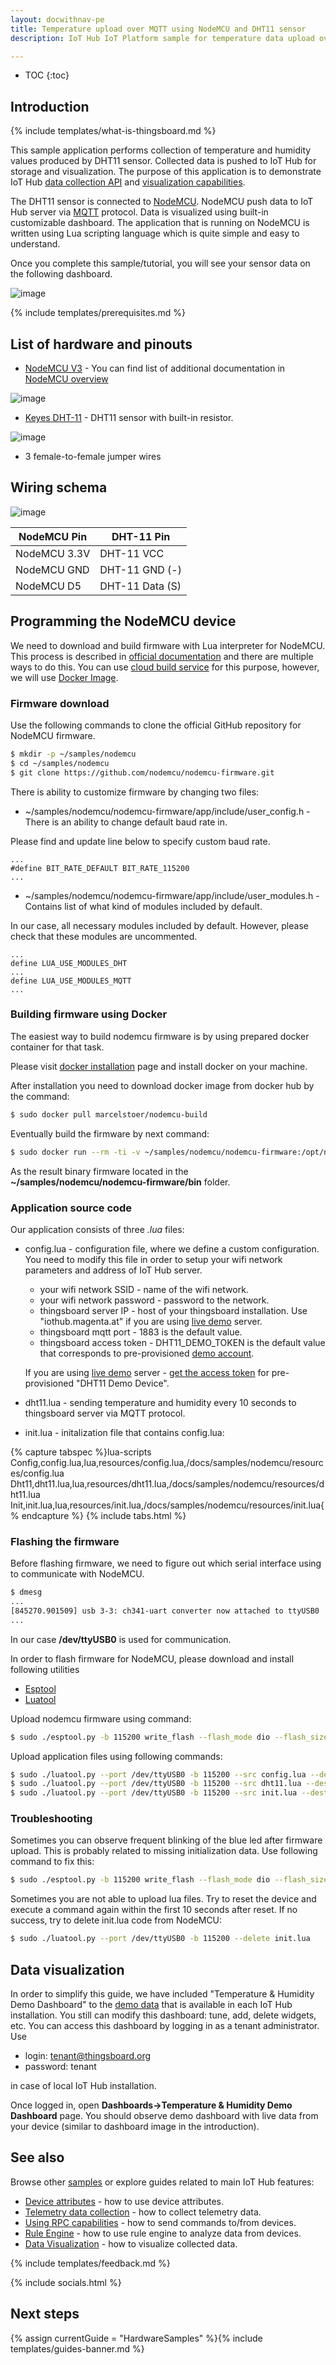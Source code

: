 ```yaml
---
layout: docwithnav-pe
title: Temperature upload over MQTT using NodeMCU and DHT11 sensor
description: IoT Hub IoT Platform sample for temperature data upload over MQTT using NodeMCU and DHT11 sensor.

---
```


* TOC
{:toc}

## Introduction
{% include templates/what-is-thingsboard.md %}

This sample application performs collection of temperature and humidity values produced by DHT11 sensor. 
Collected data is pushed to IoT Hub for storage and visualization.
The purpose of this application is to demonstrate IoT Hub [data collection API](/docs/user-guide/telemetry/) and [visualization capabilities](/docs/user-guide/visualization/).

The DHT11 sensor is connected to [NodeMCU](https://en.wikipedia.org/wiki/NodeMCU). NodeMCU push data to IoT Hub server via [MQTT](https://en.wikipedia.org/wiki/MQTT) protocol.
Data is visualized using built-in customizable dashboard. The application that is running on NodeMCU is written using Lua scripting language which is quite simple and easy to understand.

Once you complete this sample/tutorial, you will see your sensor data on the following dashboard.

![image](/images/samples/nodemcu/temperature/dashboard.png)

{% include templates/prerequisites.md %}

## List of hardware and pinouts

 - [NodeMCU V3](https://www.aliexpress.com/item/1pcs-Wireless-module-NodeMcu-Lua-WIFI-Internet-of-Things-development-board-based-ESP8266-CP2102-with-pcb/32656401198.html?spm=2114.01010208.3.1.JnJev4&ws_ab_test=searchweb0_0,searchweb201602_3_10065_10068_10000007_10084_10083_10080_10082_10081_10060_10061_10062_10056_10055_10037_10054_10033_10059_10032_10099_10078_10079_10077_10073_10097_10100_10096_10070_423_10052_10050_424_10051,searchweb201603_2&btsid=22a4a35a-c3ac-4896-b8b4-8ce38945d312) - You 
 can find list of additional documentation in [NodeMCU overview](/docs/samples/nodemcu/)
 
 ![image](/images/samples/nodemcu/temperature/nodemcu-pinout.jpg)
 
 - [Keyes DHT-11](https://www.aliexpress.com/item/Smart-3pin-KEYES-KY-015-DHT-11-DHT11-Digital-Temperature-And-Relative-Humidity-Sensor-Module-PCB/32571935933.html) - DHT11 sensor with built-in resistor. 

 ![image](/images/samples/nodemcu/temperature/dht-pinout.jpg)
 
 - 3 female-to-female jumper wires

## Wiring schema

 ![image](/images/samples/nodemcu/temperature/schema.png)

NodeMCU Pin| DHT-11 Pin
-----------|-----------
NodeMCU 3.3V|DHT-11 VCC
NodeMCU GND|DHT-11 GND (-)
NodeMCU D5|DHT-11 Data (S)

## Programming the NodeMCU device

We need to download and build firmware with Lua interpreter for NodeMCU. 
This process is described in [official documentation](https://nodemcu.readthedocs.io/en/master/en/build/) and there are multiple ways to do this.
You can use [cloud build service](http://nodemcu-build.com/) for this purpose, however, we will use [Docker Image](https://hub.docker.com/r/marcelstoer/nodemcu-build/).

### Firmware download

Use the following commands to clone the official GitHub repository for NodeMCU firmware.

```bash
$ mkdir -p ~/samples/nodemcu
$ cd ~/samples/nodemcu
$ git clone https://github.com/nodemcu/nodemcu-firmware.git
```
There is ability to customize firmware by changing two files:

 - ~/samples/nodemcu/nodemcu-firmware/app/include/user_config.h - There is an ability to change default baud rate in. 
 
 Please find and update line below to specify custom baud rate.
 
```
...
#define BIT_RATE_DEFAULT BIT_RATE_115200
...
```

 - ~/samples/nodemcu/nodemcu-firmware/app/include/user_modules.h - Contains list of what kind of modules included by default.

In our case, all necessary modules included by default. However, please check that these modules are uncommented.

```
...
define LUA_USE_MODULES_DHT
...
define LUA_USE_MODULES_MQTT
...
```

### Building firmware using Docker

The easiest way to build nodemcu firmware is by using prepared docker container for that task.

Please visit [docker installation](https://docs.docker.com/engine/installation/) page and install docker on your machine.

After installation you need to download docker image from docker hub by the command:

```bash
$ sudo docker pull marcelstoer/nodemcu-build 
```

Eventually build the firmware by next command:

```bash
$ sudo docker run --rm -ti -v ~/samples/nodemcu/nodemcu-firmware:/opt/nodemcu-firmware marcelstoer/nodemcu-build
```

As the result binary firmware located in the **~/samples/nodemcu/nodemcu-firmware/bin** folder.

### Application source code

Our application consists of three *.lua* files:

 - config.lua - configuration file, where we define a custom configuration. 
   You need to modify this file in order to setup your wifi network parameters and address of IoT Hub server.
   - your wifi network SSID - name of the wifi network.
   - your wifi network password - password to the network.
   - thingsboard server IP - host of your thingsboard installation. Use "iothub.magenta.at" if you are using [live demo](https://iothub.magenta.at/) server.
   - thingsboard mqtt port - 1883 is the default value.
   - thingsboard access token - DHT11_DEMO_TOKEN is the default value that corresponds to pre-provisioned [demo account](/docs/samples/demo-account/#tenant-devices).
   
   If you are using [live demo](https://iothub.magenta.at/) server - [get the access token](/docs/user-guide/ui/devices/#manage-device-credentials) for pre-provisioned "DHT11 Demo Device".
 - dht11.lua - sending temperature and humidity every 10 seconds to thingsboard server via MQTT protocol.
 - init.lua - initalization file that contains 
config.lua:

{% capture tabspec %}lua-scripts
Config,config.lua,lua,resources/config.lua,/docs/samples/nodemcu/resources/config.lua
Dht11,dht11.lua,lua,resources/dht11.lua,/docs/samples/nodemcu/resources/dht11.lua
Init,init.lua,lua,resources/init.lua,/docs/samples/nodemcu/resources/init.lua{% endcapture %}
{% include tabs.html %}

### Flashing the firmware

Before flashing firmware, we need to figure out which serial interface using to communicate with NodeMCU.

```bash
$ dmesg
...
[845270.901509] usb 3-3: ch341-uart converter now attached to ttyUSB0
...
```

In our case **/dev/ttyUSB0** is used for communication.

In order to flash firmware for NodeMCU, please download and install following utilities 
 
 - [Esptool](https://github.com/espressif/esptool)
 - [Luatool](https://github.com/4refr0nt/luatool)

Upload nodemcu firmware using command:

```bash
$ sudo ./esptool.py -b 115200 write_flash --flash_mode dio --flash_size 32m 0x0 ~~/samples/nodemcu/nodemcu-firmware/bin/nodemcu_integer_master_*.bin --verify
```

Upload application files using following commands:

```bash
$ sudo ./luatool.py --port /dev/ttyUSB0 -b 115200 --src config.lua --dest config.lua -v
$ sudo ./luatool.py --port /dev/ttyUSB0 -b 115200 --src dht11.lua --dest dht11.lua -v
$ sudo ./luatool.py --port /dev/ttyUSB0 -b 115200 --src init.lua --dest init.lua -v
```

### Troubleshooting

Sometimes you can observe frequent blinking of the blue led after firmware upload. This is probably related to missing initialization data. Use following command to fix this: 

```bash
$ sudo ./esptool.py -b 115200 write_flash --flash_mode dio --flash_size 32m 0x3fc000 ~/samples/nodemcu/nodemcu-firmware/bin/esp_init_data_default.bin --verify
```

Sometimes you are not able to upload lua files. Try to reset the device and execute a command again within the first 10 seconds after reset. If no success, try to delete init.lua code from NodeMCU:

```bash
$ sudo ./luatool.py --port /dev/ttyUSB0 -b 115200 --delete init.lua
```

## Data visualization

In order to simplify this guide, we have included "Temperature & Humidity Demo Dashboard" to the [demo data](/docs/samples/demo-account/) that is available in each IoT Hub installation.
You still can modify this dashboard: tune, add, delete widgets, etc.
You can access this dashboard by logging in as a tenant administrator. Use

 - login: tenant@thingsboard.org
 - password: tenant
 
in case of local IoT Hub installation.
 
Once logged in, open **Dashboards->Temperature & Humidity Demo Dashboard** page. You should observe demo dashboard with live data from your device (similar to dashboard image in the introduction).
 
## See also

Browse other [samples](/docs/samples) or explore guides related to main IoT Hub features:

 - [Device attributes](/docs/user-guide/attributes/) - how to use device attributes.
 - [Telemetry data collection](/docs/user-guide/telemetry/) - how to collect telemetry data.
 - [Using RPC capabilities](/docs/user-guide/rpc/) - how to send commands to/from devices.
 - [Rule Engine](/docs/user-guide/rule-engine/) - how to use rule engine to analyze data from devices.
 - [Data Visualization](/docs/user-guide/visualization/) - how to visualize collected data.

{% include templates/feedback.md %}
 
{% include socials.html %}


## Next steps

{% assign currentGuide = "HardwareSamples" %}{% include templates/guides-banner.md %}

